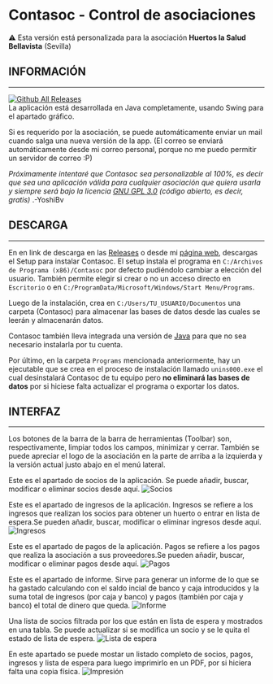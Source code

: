 # **Contasoc - Control de asociaciones**
⚠️ Esta versión está personalizada para la asociación **Huertos la Salud Bellavista** (Sevilla)

## **INFORMACIÓN**
---
[![Github All Releases](https://img.shields.io/github/downloads/yoshibv/Contasoc/total.svg)]()<br>
La aplicación está desarrollada en Java completamente, usando Swing para el apartado gráfico.

Si es requerido por la asociación, se puede automáticamente enviar un mail cuando salga una nueva versión de la app. (El correo se enviará automáticamente desde mi correo personal, porque no me puedo permitir un servidor de correo :P)

*Próximamente intentaré que Contasoc sea personalizable al 100%, es decir que sea una aplicación válida para cualquier asociación que quiera usarla y siempre será bajo la licencia [GNU GPL 3.0](https://www.gnu.org/licenses/gpl-3.0.txt) (código abierto, es decir, gratis)* .-YoshiBv

## **DESCARGA**
---
En en link de descarga en las [Releases](https://github.com/yoshibv/Contasoc/releases) o desde mi [página web](https://yoshibv.es), descargas el Setup para instalar Contasoc. El setup instala el programa en `C:/Archivos de Programa (x86)/Contasoc` por defecto pudiéndolo cambiar a elección del usuario. También permite elegir si crear o no un acceso directo en `Escritorio` o en `C:/ProgramData/Microsoft/Windows/Start Menu/Programs`. 

Luego de la instalación, crea en `C:/Users/TU_USUARIO/Documentos` una carpeta (Contasoc) para almacenar las bases de datos desde las cuales se leerán y almacenarán datos.

Contasoc también lleva integrada una versión de [Java](https://www.oracle.com/java/technologies/downloads/) para que no sea necesario instalarla por tu cuenta.

Por último, en la carpeta `Programs` mencionada anteriormente, hay un ejecutable que se crea en el proceso de instalación llamado `unins000.exe` el cual desinstalará Contasoc de tu equipo pero **no eliminará las bases de datos** por si hiciese falta actualizar el programa o exportar los datos.

## **INTERFAZ**
---
Los botones de la barra de la barra de herramientas (Toolbar) son, respectivamente, limpiar todos los campos, minimizar y cerrar. También se puede apreciar el logo de la asociación en la parte de arriba a la izquierda y la versión actual justo abajo en el menú lateral.

Este es el apartado de socios de la aplicación. Se puede añadir, buscar, modificar o eliminar socios desde aquí.
![Socios](https://i.imgur.com/gPW1UH0.png)

Este es el apartado de ingresos de la aplicación. Ingresos se refiere a los ingresos que realizan los socios para obtener un huerto o entrar en lista de espera.Se pueden añadir, buscar, modificar o eliminar ingresos desde aquí.
![Ingresos](https://i.imgur.com/8rlgyDh.png)

Este es el apartado de pagos de la aplicación. Pagos se refiere a los pagos que realiza la asociación a sus proveedores.Se pueden añadir, buscar, modificar o eliminar pagos desde aquí.
![Pagos](https://i.imgur.com/rOhGVFQ.png)

Este es el apartado de informe. Sirve para generar un informe de lo que se ha gastado calculando con el saldo incial de banco y caja introducidos y la suma total de ingresos (por caja y banco) y pagos (también por caja y banco) el total de dinero que queda.
![Informe](https://i.imgur.com/u2lbdKr.png)

Una lista de socios filtrada por los que están en lista de espera y mostrados en una tabla. Se puede actualizar si se modifica un socio y se le quita el estado de lista de espera.
![Lista de espera](https://i.imgur.com/LOyzx1h.png)

En este apartado se puede mostar un listado completo de socios, pagos, ingresos y lista de espera para luego imprimirlo en un PDF, por si hiciera falta una copia física.
![Impresión](https://i.imgur.com/SchAdoc.png)
